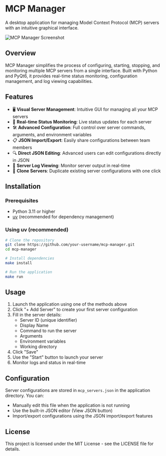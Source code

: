 # MCP Manager

A desktop application for managing Model Context Protocol (MCP) servers with an intuitive graphical interface.

![MCP Manager Screenshot](screenshot.png) <!-- TODO: Add actual screenshot -->

## Overview

MCP Manager simplifies the process of configuring, starting, stopping, and monitoring multiple MCP servers from a single interface. Built with Python and PyQt6, it provides real-time status monitoring, configuration management, and log viewing capabilities.

## Features

- 🖥️ **Visual Server Management**: Intuitive GUI for managing all your MCP servers
- 🔄 **Real-time Status Monitoring**: Live status updates for each server
- 🛠️ **Advanced Configuration**: Full control over server commands, arguments, and environment variables
- 📋 **JSON Import/Export**: Easily share configurations between team members
- 🔍 **Direct JSON Editing**: Advanced users can edit configurations directly in JSON
- 📜 **Server Log Viewing**: Monitor server output in real-time
- 🧬 **Clone Servers**: Duplicate existing server configurations with one click

## Installation

### Prerequisites

- Python 3.11 or higher
- [uv](https://github.com/astral-sh/uv) (recommended for dependency management)

### Using uv (recommended)

```bash
# Clone the repository
git clone https://github.com/your-username/mcp-manager.git
cd mcp-manager

# Install dependencies
make install

# Run the application
make run
```

## Usage

1. Launch the application using one of the methods above
2. Click "+ Add Server" to create your first server configuration
3. Fill in the server details:
   - Server ID (unique identifier)
   - Display Name
   - Command to run the server
   - Arguments
   - Environment variables
   - Working directory
4. Click "Save"
5. Use the "Start" button to launch your server
6. Monitor logs and status in real-time

## Configuration

Server configurations are stored in `mcp_servers.json` in the application directory. You can:

- Manually edit this file when the application is not running
- Use the built-in JSON editor (View JSON button)
- Import/export configurations using the JSON import/export features

## License

This project is licensed under the MIT License - see the LICENSE file for details.
